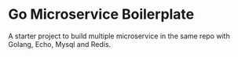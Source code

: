 # Go Microservice Boilerplate
A starter project to build multiple microservice in the same repo with Golang, Echo, Mysql and Redis.



